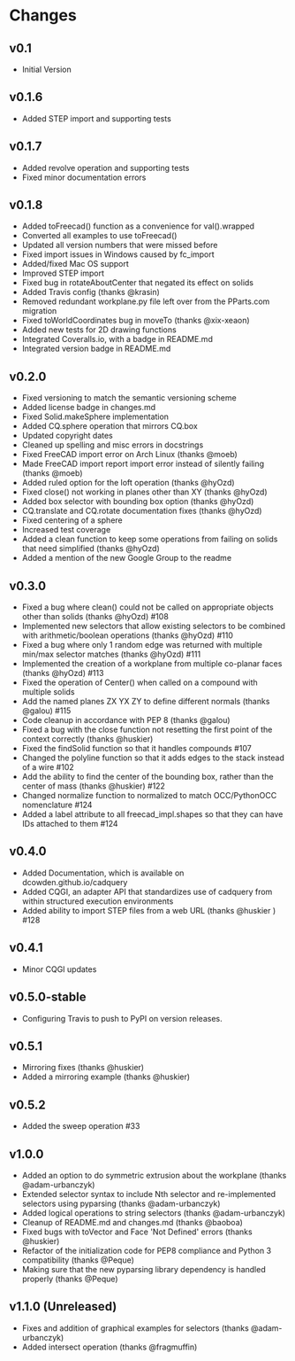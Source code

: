 Changes
=======


v0.1
-----
   * Initial Version

v0.1.6
-----
   * Added STEP import and supporting tests

v0.1.7
-----
   * Added revolve operation and supporting tests
   * Fixed minor documentation errors

v0.1.8
-----
   * Added toFreecad() function as a convenience for val().wrapped
   * Converted all examples to use toFreecad()
   * Updated all version numbers that were missed before
   * Fixed import issues in Windows caused by fc_import
   * Added/fixed Mac OS support
   * Improved STEP import
   * Fixed bug in rotateAboutCenter that negated its effect on solids
   * Added Travis config (thanks @krasin)
   * Removed redundant workplane.py file left over from the PParts.com migration
   * Fixed toWorldCoordinates bug in moveTo (thanks @xix-xeaon)
   * Added new tests for 2D drawing functions
   * Integrated Coveralls.io, with a badge in README.md
   * Integrated version badge in README.md
    
v0.2.0
-----
   * Fixed versioning to match the semantic versioning scheme
   * Added license badge in changes.md
   * Fixed Solid.makeSphere implementation
   * Added CQ.sphere operation that mirrors CQ.box
   * Updated copyright dates
   * Cleaned up spelling and misc errors in docstrings
   * Fixed FreeCAD import error on Arch Linux (thanks @moeb)
   * Made FreeCAD import report import error instead of silently failing (thanks @moeb)
   * Added ruled option for the loft operation (thanks @hyOzd)
   * Fixed close() not working in planes other than XY (thanks @hyOzd)
   * Added box selector with bounding box option (thanks @hyOzd)
   * CQ.translate and CQ.rotate documentation fixes (thanks @hyOzd)
   * Fixed centering of a sphere
   * Increased test coverage
   * Added a clean function to keep some operations from failing on solids that need simplified (thanks @hyOzd)
   * Added a mention of the new Google Group to the readme
   
v0.3.0
-----
   * Fixed a bug where clean() could not be called on appropriate objects other than solids (thanks @hyOzd) #108
   * Implemented new selectors that allow existing selectors to be combined with arithmetic/boolean operations (thanks @hyOzd) #110
   * Fixed a bug where only 1 random edge was returned with multiple min/max selector matches (thanks @hyOzd) #111
   * Implemented the creation of a workplane from multiple co-planar faces (thanks @hyOzd) #113
   * Fixed the operation of Center() when called on a compound with multiple solids
   * Add the named planes ZX YX ZY to define different normals (thanks @galou) #115
   * Code cleanup in accordance with PEP 8 (thanks @galou)
   * Fixed a bug with the close function not resetting the first point of the context correctly (thanks @huskier)
   * Fixed the findSolid function so that it handles compounds #107
   * Changed the polyline function so that it adds edges to the stack instead of a wire #102
   * Add the ability to find the center of the bounding box, rather than the center of mass (thanks @huskier) #122
   * Changed normalize function to normalized to match OCC/PythonOCC nomenclature #124
   * Added a label attribute to all freecad_impl.shapes so that they can have IDs attached to them #124

v0.4.0
------
   * Added Documentation, which is available on dcowden.github.io/cadquery
   * Added CQGI, an adapter API that standardizes use of cadquery from within structured execution environments
   * Added ability to import STEP files from a web URL (thanks @huskier ) #128

v0.4.1
------
   * Minor CQGI updates

v0.5.0-stable
------
   * Configuring Travis to push to PyPI on version releases.

v0.5.1
------
   * Mirroring fixes (thanks @huskier)
   * Added a mirroring example (thanks @huskier)

v0.5.2
------
   * Added the sweep operation #33

v1.0.0
------
   * Added an option to do symmetric extrusion about the workplane (thanks @adam-urbanczyk)
   * Extended selector syntax to include Nth selector and re-implemented selectors using pyparsing (thanks @adam-urbanczyk)
   * Added logical operations to string selectors (thanks @adam-urbanczyk)
   * Cleanup of README.md and changes.md (thanks @baoboa)
   * Fixed bugs with toVector and Face 'Not Defined' errors (thanks @huskier)
   * Refactor of the initialization code for PEP8 compliance and Python 3 compatibility (thanks @Peque)
   * Making sure that the new pyparsing library dependency is handled properly (thanks @Peque)
   
v1.1.0 (Unreleased)
------
   * Fixes and addition of graphical examples for selectors (thanks @adam-urbanczyk)
   * Added intersect operation (thanks @fragmuffin)
